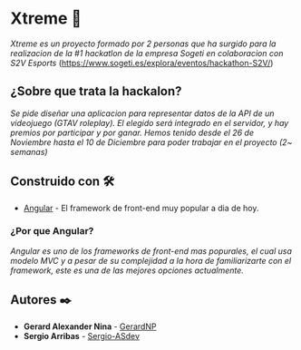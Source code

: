 # Xtreme 🚀

_Xtreme es un proyecto formado por 2 personas que ha surgido para la realizacion de la #1 hackatlon de la empresa Sogeti en colaboracion con S2V Esports_
(https://www.sogeti.es/explora/eventos/hackathon-S2V/)

## ¿Sobre que trata la hackalon?

_Se pide diseñar una aplicacion para representar datos de la API de un videojuego (GTAV roleplay). El elegido será integrado en el servidor, y hay premios por participar y por ganar. Hemos tenido desde el 26 de Noviembre hasta el 10 de Diciembre para poder trabajar en el proyecto (2~ semanas)_



## Construido con 🛠️

* [Angular](https://angular.io/) - El framework de front-end muy popular a dia de hoy.


### ¿Por que Angular?
_Angular es uno de los frameworks de front-end mas popurales, el cual usa modelo MVC y a pesar de su complejidad a la hora de familiarizarte con el framework, este es una de las mejores opciones actualmente._





## Autores ✒️

* **Gerard Alexander Nina** - [GerardNP](https://github.com/GerardNP)
* **Sergio Arribas** - [Sergio-ASdev](https://github.com/Sergio-ASdev)
